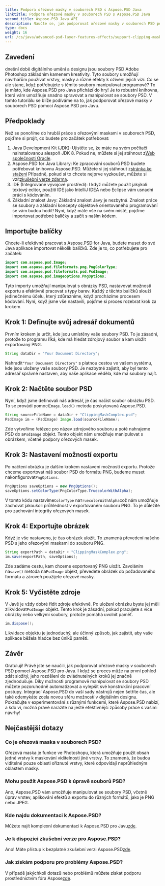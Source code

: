 ```yaml
---
title: Podpora ořezové masky v souborech PSD s Aspose.PSD Java
linktitle: Podpora ořezové masky v souborech PSD s Aspose.PSD Java
second_title: Aspose.PSD Java API
description: Naučte se, jak podporovat ořezové masky v souborech PSD pomocí Aspose.PSD for Java. Postupujte podle našeho podrobného průvodce pro snadnou manipulaci s obrázky PSD.
type: docs
weight: 16
url: /cs/java/advanced-psd-layer-features-effects/support-clipping-mask-psd-files/
---
```

## Zavedení
dnešní době digitálního umění a designu jsou soubory PSD Adobe Photoshop základním kamenem kreativity. Tyto soubory umožňují návrhářům používat vrstvy, masky a různé efekty k oživení jejich vizí. Co se ale stane, když potřebujete s těmito soubory manipulovat programově? To je místo, kde Aspose.PSD pro Java přichází do hry! Je to robustní knihovna, která vám umožňuje snadno spravovat a manipulovat se soubory PSD. V tomto tutoriálu se blíže podíváme na to, jak podporovat ořezové masky v souborech PSD pomocí Aspose.PSD pro Javu. 
## Předpoklady
Než se ponoříme do hrubší práce s ořezovými maskami v souborech PSD, pojďme si projít, co budete pro začátek potřebovat:
1.  Java Development Kit (JDK): Ujistěte se, že máte na svém počítači nainstalovanou alespoň JDK 8. Pokud ne, můžete si jej stáhnout z[Web společnosti Oracle](https://www.oracle.com/java/technologies/javase-jdk8-downloads.html).
2.  Aspose.PSD for Java Library: Ke zpracování souborů PSD budete potřebovat knihovnu Aspose.PSD. Můžete si jej stáhnout z[stránka ke stažení](https://releases.aspose.com/psd/java/) Případně, pokud si to chcete nejprve vyzkoušet, můžete si vzít[zkušební verze zdarma](https://releases.aspose.com/).
3. IDE (Integrované vývojové prostředí): I když můžete použít jakýkoli textový editor, použití IDE jako IntelliJ IDEA nebo Eclipse vám usnadní práci s kódováním.
4. Základní znalost Javy: Základní znalost Javy je nezbytná. Znalost práce se soubory a základní koncepty objektově orientovaného programování se vám budou hodit!
Nyní, když máte vše na svém místě, pojďme importovat potřebné balíčky a začít s naším kódem.
## Importujte balíčky
Chcete-li efektivně pracovat s Aspose.PSD for Java, budete muset do své Java aplikace importovat několik balíčků. Zde je to, co potřebujete pro začátek:
```java
import com.aspose.psd.Image;
import com.aspose.psd.fileformats.png.PngColorType;
import com.aspose.psd.fileformats.psd.PsdImage;
import com.aspose.psd.imageoptions.PngOptions;
```
Tyto importy umožňují manipulovat s obrázky PSD, nastavovat možnosti exportu a efektivně pracovat s typy barev. Každý z těchto balíčků slouží jedinečnému účelu, který zdůrazníme, když procházíme procesem kódování.
Nyní, když jsme vše nastavili, pojďme si proces rozebrat krok za krokem.
## Krok 1: Definujte svůj adresář dokumentů
Prvním krokem je určit, kde jsou umístěny vaše soubory PSD. To je zásadní, protože to programu říká, kde má hledat zdrojový soubor a kam uložit exportovaný PNG.
```java
String dataDir = "Your Document Directory";
```
 Nahradit`"Your Document Directory"` s platnou cestou ve vašem systému, kde jsou uloženy vaše soubory PSD. Je nezbytné zajistit, aby byl tento adresář správně nastaven, aby naše aplikace věděla, kde má soubory najít. 
## Krok 2: Načtěte soubor PSD
 Nyní, když jsme definovali náš adresář, je čas načíst soubor obrázku PSD. To se provádí pomocí`Image.load()` metoda poskytovaná Aspose.PSD.
```java
String sourceFileName = dataDir + "ClippingMaskComplex.psd";
PsdImage im = (PsdImage) Image.load(sourceFileName);
```
 Zde vytvoříme řetězec pro název zdrojového souboru a poté nahrajeme PSD do a`PsdImage` objekt. Tento objekt nám umožňuje manipulovat s obrázkem, včetně podpory ořezových masek.
## Krok 3: Nastavení možností exportu
 Po načtení obrázku je dalším krokem nastavení možností exportu. Protože chceme exportovat náš soubor PSD do formátu PNG, budeme muset nakonfigurovat`PngOptions`.
```java
PngOptions saveOptions = new PngOptions();
saveOptions.setColorType(PngColorType.TruecolorWithAlpha);
```
 V tomto kódu nastavíme`ColorType` na`TruecolorWithAlpha`což nám umožňuje zachovat jakoukoli průhlednost v exportovaném souboru PNG. To je důležité pro zachování integrity ořezových masek.
## Krok 4: Exportujte obrázek
Když je vše nastaveno, je čas obrázek uložit. To znamená převedení našeho PSD s jeho ořezovými maskami do souboru PNG.
```java
String exportPath = dataDir + "ClippingMaskComplex.png";
im.save(exportPath, saveOptions);
```
 Zde zadáme cestu, kam chceme exportovaný PNG uložit. Zavoláním na`save()` metoda na`PsdImage` objekt, převedete obrázek do požadovaného formátu a zároveň použijete ořezové masky.
## Krok 5: Vyčistěte zdroje
 V Javě je vždy dobré řídit zdroje efektivně. Po uložení obrázku byste jej měli zlikvidovat`PsdImage` objekt. Tento krok je zásadní, pokud pracujete s více obrázky nebo velkými soubory, protože pomáhá uvolnit paměť.
```java
im.dispose();
```
Likvidace objektu je jednoduchý, ale účinný způsob, jak zajistit, aby vaše aplikace běžela hladce bez úniků paměti.
## Závěr
Gratuluji! Právě jste se naučili, jak podporovat ořezové masky v souborech PSD pomocí Aspose.PSD pro Java. I když se proces může na první pohled zdát složitý, jeho rozdělení do zvládnutelných kroků jej značně zjednodušuje. Díky možnosti programově manipulovat se soubory PSD můžete pozoruhodně automatizovat a vylepšit své konstrukční pracovní postupy.
Integrací Aspose.PSD do vaší sady nástrojů nejen šetříte čas, ale také odemykáte zcela novou sféru možností v digitálním designu. Pokračujte v experimentování s různými funkcemi, které Aspose.PSD nabízí, a kdo ví, možná právě narazíte na ještě efektivnější způsoby práce s vašimi návrhy!
## Nejčastější dotazy
### Co je ořezová maska v souborech PSD?
Ořezová maska je funkce ve Photoshopu, která umožňuje použít obsah jedné vrstvy k maskování viditelnosti jiné vrstvy. To znamená, že budou viditelné pouze oblasti oříznuté vrstvy, které odpovídají neprůhledným oblastem masky.
### Mohu použít Aspose.PSD k úpravě souborů PSD?
Ano, Aspose.PSD vám umožňuje manipulovat se soubory PSD, včetně úprav vrstev, aplikování efektů a exportu do různých formátů, jako je PNG nebo JPEG.
### Kde najdu dokumentaci k Aspose.PSD?
 Můžete najít komplexní dokumentaci k Aspose.PSD pro Javu[zde](https://reference.aspose.com/psd/java/).
### Je k dispozici zkušební verze pro Aspose.PSD?
 Ano! Máte přístup k bezplatné zkušební verzi Aspose.PSD[zde](https://releases.aspose.com/).
### Jak získám podporu pro problémy Aspose.PSD?
 V případě jakýchkoli dotazů nebo problémů můžete získat podporu prostřednictvím fóra Aspose[zde](https://forum.aspose.com/c/psd/34).